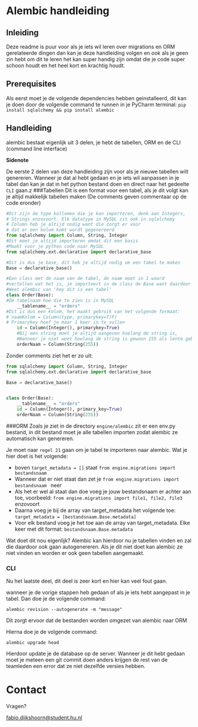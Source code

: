 # Alembic handleiding

## Inleiding
Deze readme is puur voor als je iets wil leren over migrations en ORM gerelateerde
dingen dan kan je deze handleiding volgen en ook als je geen zin
hebt om dit te leren het kan super handig zijn omdat die je code super
schoon houdt en het heel kort en krachtig houdt.

## Prerequisites 
Als eerst moet je de volgende dependencies hebben geinstalleerd, dit kan je
doen door de volgende command te runnen in je PyCharm terminal:
`pip install sqlalchemy && pip install alembic`

## Handleiding
alembic bestaat eigenlijk uit 3 delen, je hebt de tabellen, ORM en de CLI (command line interface)

**Sidenote**

De eerste 2 delen van deze handleiding zijn voor als je nieuwe
tabellen wilt genereren. Wanneer je dat al hebt gedaan en je iets wil aanpassen
in je tabel dan kan je dat in het python bestand doen en direct naar het gedeelte
`CLI` gaan.z
###Tabellen
Dit is een format voor een tabel, als je dit volgt kan je altijd makkelijk
tabellen maken (De comments geven commentaar op de code eronder)
```python
#Dit zijn de type kollomen die je kan importeren, denk aan Integers,
# Strings enzovoort. Elk datatype in MySQL zit ook in sqlalchemy
# Column heb je altijd nodig want die zorgt er voor
# dat er een kolom komt wordt gegenereerd
from sqlalchemy import Column, String, Integer
#Dit moet je altijd importeren omdat dit een basis
#Maakt voor je python code naar MySQL
from sqlalchemy.ext.declarative import declarative_base

#Dit is dus je base, dit heb je altijd nodig om een tabel te maken
Base = declarative_base()

#Een class met de naam van de tabel, de naam moet in 1 woord
#vertellen wat het is, je importeert in de class de Base want daardoor
#Weet alembic van 'hey dit is een tabel'
class Order(Base):
#De tabelnaam hoe die te zien is in MySQL
    __tablename__ = "orders"
#Dit is dus een kolom, het maakt gebruik van het volgende formaat:
# naamKolom = Column(type, primarykey=T/F)
# Primarykey hoef je maar 1 keer in te vullen
    id = Column(Integer(), primarykey=True)
    #Bij een string moet je altijd aangeven hoelang de string is,
    #Wanneer je niet weet hoelang de string is gewoon 255 als lente gebruiken 
    orderNaam = Column(String(255))
```

Zonder comments ziet het er zo uit:
```python
from sqlalchemy import Column, String, Integer
from sqlalchemy.ext.declarative import declarative_base

Base = declarative_base()


class Order(Base):
    __tablename__ = "orders"
    id = Column(Integer(), primary_key=True)
    orderNaam = Column(String(255))
```

###ORM
Zoals je ziet in de directory `engine/alembic` zit er een env.py bestand,
in dit bestand moet je alle tabellen importen zodat alembic ze automatisch
kan genereren.

Je moet naar `regel 21` gaan om je tabel te importeren naar alembic. Wat je hier
doet is het volgende:
- boven `target_metadata = []` staat `from engine.migrations import bestandsnaam`
- Wanneer dat er niet staat dan zet je `from engine.migrations import bestandsnaam ` neer
- Als het er wel al staat dan doe voeg je jouw bestandsnaam er achter aan toe,
voorbeeld: `from engine.migrations import file1, file2, file3` enzovoort
- Daarna voeg je bij de array van target_metadata het volgende toe:
`target_metadata = [bestandsnaam.Base.metadata]`
- Voor elk bestand voeg je het toe aan de array van target_metadata.
Elke keer met dit format: `bestandsnaam.Base.metadata`

Wat doet dit nou eigenlijk? Alembic kan hierdoor nu je tabellen
vinden en zal die daardoor ook gaan autogenereren. Als je dit niet doet
kan alembic ze niet vinden en worden er ook geen tabellen aangemaakt.

### CLI
Nu het laatste deel, dit deel is zeer kort en hier kan veel fout gaan.

wanneer je de vorige stappen heb gedaan of als je iets hebt aangepast
in je tabel. Dan doe je de volgende command:

`alembic revision --autogenerate -m "message"`

Dit zorgt ervoor dat de bestanden worden omgezet van alembic naar ORM

Hierna doe je de volgende command:

`alembic upgrade head`

Hierdoor update je de database op de server. Wanneer je dit hebt gedaan moet je
meteen een git commit doen anders krijgen de rest van de teamleden
een error dat ze niet dezelfde versies hebben.

# Contact
Vragen?

fabio.dijkshoorn@student.hu.nl
